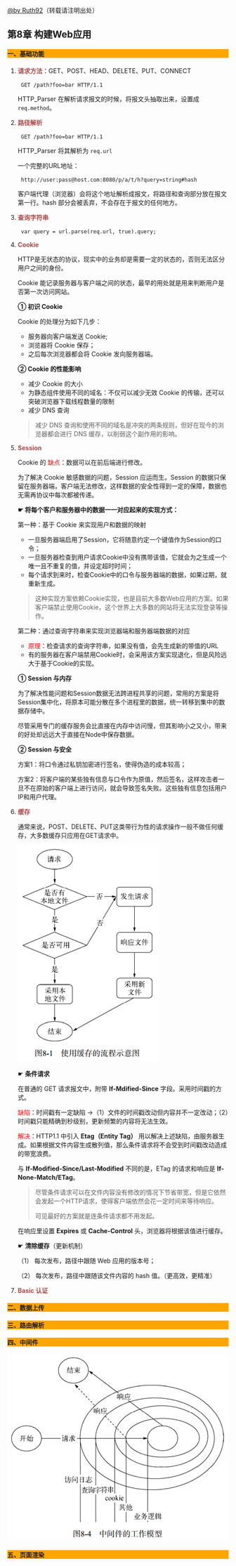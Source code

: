[@by Ruth92](http://www.cnblogs.com/Ruth92/)（转载请注明出处）

## 第8章 构建Web应用


#### <p style="background:orange;">一、基础功能</p>

1. <span style="color:#ac4a4a">**请求方法**</span>：GET、POST、HEAD、DELETE、PUT、CONNECT

		GET /path?foo=bar HTTP/1.1

	HTTP_Parser 在解析请求报文的时候，将报文头抽取出来，设置成 `req.method`。

2. <span style="color:#ac4a4a">**路径解析**</span>

		GET /path?foo=bar HTTP/1.1

	HTTP_Parser 将其解析为 `req.url`

	一个完整的URL地址：

		http://user:pass@host.com:8080/p/a/t/h?query=string#hash

	客户端代理（浏览器）会将这个地址解析成报文，将路径和查询部分放在报文第一行。hash 部分会被丢弃，不会存在于报文的任何地方。

3. <span style="color:#ac4a4a">**查询字符串**</span>

		var query = url.parse(req.url, true).query;

4. <span style="color:#ac4a4a">**Cookie**</span>

	HTTP是无状态的协议，现实中的业务却是需要一定的状态的，否则无法区分用户之间的身份。

	Cookie 能记录服务器与客户端之间的状态，最早的用处就是用来判断用户是否第一次访问网站。

	**① 初识 Cookie**

	Cookie 的处理分为如下几步：

	- 服务器向客户端发送 Cookie;
	- 浏览器将 Cookie 保存；
	- 之后每次浏览器都会将 Cookie 发向服务器端。

	**② Cookie 的性能影响**

	- 减少 Cookie 的大小
	- 为静态组件使用不同的域名：不仅可以减少无效 Cookie 的传输，还可以突破浏览器下载线程数量的限制
	- 减少 DNS 查询

	> 减少 DNS 查询和使用不同的域名是冲突的两条规则，但好在现今的浏览器都会进行 DNS 缓存，以削弱这个副作用的影响。

5. <span style="color:#ac4a4a">**Session**</span>

	Cookie 的 <span style="color:red;">缺点</span>：数据可以在前后端进行修改。

	为了解决 Cookie 敏感数据的问题，Session 应运而生。Session 的数据只保留在服务器端，客户端无法修改，这样数据的安全性得到一定的保障，数据也无需再协议中每次都被传递。

	**☛ 将每个客户和服务器中的数据一一对应起来的实现方式：**

	 第一种：基于 Cookie 来实现用户和数据的映射

	- 一旦服务器端启用了Session，它将随意约定一个键值作为Session的口令；
	- 一旦服务器检查到用户请求Cookie中没有携带该值，它就会为之生成一个唯一且不重复的值，并设定超时时间；
	- 每个请求到来时，检查Cookie中的口令与服务器端的数据，如果过期，就重新生成。

	> 这种实现方案依赖Cookie实现，也是目前大多数Web应用的方案。如果客户端禁止使用Cookie，这个世界上大多数的网站将无法实现登录等操作。
	
	第二种：通过查询字符串来实现浏览器端和服务器端数据的对应

	- <span style="color:red;">原理</span>：检查请求的查询字符串，如果没有值，会先生成新的带值的URL
	- 有的服务器在客户端禁用Cookie时，会采用该方案实现退化，但是风险远大于基于Cookie的实现。

	**① Session 与内存**
	
	为了解决性能问题和Session数据无法跨进程共享的问题，常用的方案是将Session集中化，将原本可能分散在多个进程里的数据，统一转移到集中的数据存储中。

	尽管采用专门的缓存服务会比直接在内存中访问慢，但其影响小之又小，带来的好处却远远大于直接在Node中保存数据。

	**② Session 与安全**

	方案1：将口令通过私钥加密进行签名，使得伪造的成本较高；
	
	方案2：将客户端的某些独有信息与口令作为原值，然后签名，这样攻击者一旦不在原始的客户端上进行访问，就会导致签名失败。这些独有信息包括用户IP和用户代理。

6. <span style="color:#ac4a4a">**缓存**</span>

	通常来说，POST、DELETE、PUT这类带行为性的请求操作一般不做任何缓存，大多数缓存只应用在GET请求中。

	![图8-1 使用缓存的流程示意图](https://github.com/RukiQ/ReadingNotes/blob/master/%E3%80%8A%E6%B7%B1%E5%85%A5%E6%B5%85%E5%87%BANode.js%E3%80%8B/img/%E5%9B%BE8-1%20%E4%BD%BF%E7%94%A8%E7%BC%93%E5%AD%98%E7%9A%84%E6%B5%81%E7%A8%8B%E7%A4%BA%E6%84%8F%E5%9B%BE.png?raw=true)

	☛ **条件请求**

	在普通的 GET 请求报文中，附带 **If-Mdified-Since** 字段。采用时间戳的方式。

	<span style="color:red;">缺陷</span>：时间戳有一定缺陷 →（1）文件的时间戳改动但内容并不一定改动；（2）时间戳只能精确到秒级别，更新频繁的内容将无法生效。

	<span style="color:red;">解决</span>：HTTP1.1 中引入 **Etag（Entity Tag）** 用以解决上述缺陷，由服务器生成。如果根据文件内容生成散列值，那么条件请求将不会受到时间戳改动造成的带宽浪费。

	与 **If-Modified-Since/Last-Modified** 不同的是，ETag 的请求和响应是 **If-None-Match/ETag**。

	> 尽管条件请求可以在文件内容没有修改的情况下节省带宽，但是它依然会发起一个HTTP请求，使得客户端依然会花一定时间来等待响应。
	> 
	> 可见最好的方案就是连条件请求都不用发起。
	
	在响应里设置 **Expires** 或 **Cache-Control** 头，浏览器将根据该值进行缓存。

	☛ **清除缓存**（更新机制）

	（1） 每次发布，路径中跟随 Web 应用的版本号；
	
	（2） 每次发布，路径中跟随该文件内容的 hash 值。（更高效，更精准）
	
7. <span style="color:#ac4a4a">**Basic 认证**</span>

#### <p style="background:orange;">二、数据上传</p>

#### <p style="background:orange;">三、路由解析</p>

#### <p style="background:orange;">四、中间件</p>

![图8-4 中间件的工作模型](https://github.com/RukiQ/ReadingNotes/blob/master/%E3%80%8A%E6%B7%B1%E5%85%A5%E6%B5%85%E5%87%BANode.js%E3%80%8B/img/%E5%9B%BE8-4%20%E4%B8%AD%E9%97%B4%E4%BB%B6%E7%9A%84%E5%B7%A5%E4%BD%9C%E6%A8%A1%E5%9E%8B.png?raw=true)

#### <p style="background:orange;">五、页面渲染</p>